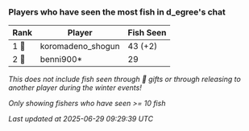 ### Players who have seen the most fish in d_egree's chat
| Rank | Player | Fish Seen |
|------|--------|-----------|
| 1 🥇  | koromadeno_shogun  | 43 (+2) |
| 2 🥈  | benni900*  | 29 |

_This does not include fish seen through 🎁 gifts or through releasing to another player during the winter events!_

_Only showing fishers who have seen >= 10 fish_

_Last updated at 2025-06-29 09:29:39 UTC_